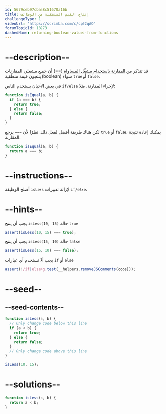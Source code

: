 ```yaml
---
id: 5679ceb97cbaa8c51670a16b
title: إنتاج القيم المنطقية من الوظائف
challengeType: 1
videoUrl: 'https://scrimba.com/c/cp62qAQ'
forumTopicId: 18273
dashedName: returning-boolean-values-from-functions
---
```


# --description--

قد تتذكر من <a href="/learn/javascript-algorithms-and-data-structures/basic-javascript/comparison-with-the-equality-operator" target="_blank" rel="noopener noreferrer nofollow">المقارنة باستخدام مشغِّل المساواة (==)</a> أن جميع مشغلي المقارنات ينتجون قيمة منطقية (boolean) سواء `true` أو `false`.

في بعض الأحيان يستخدم الناس `if/else` لإجراء المقارنة، مثلا:

```js
function isEqual(a, b) {
  if (a === b) {
    return true;
  } else {
    return false;
  }
}
```

لكن هناك طريقة أفضل لفعل ذلك. نظرًا لأن `===` يرجع `true` أو `false`، يمكنك إعادة نتيجة المقارنة:

```js
function isEqual(a, b) {
  return a === b;
}
```

# --instructions--

أصلح الوظيفة `isLess` لإزالة تعبيرات `if/else`.

# --hints--

يجب أن ينتج `isLess(10, 15)` حالة `true`

```js
assert(isLess(10, 15) === true);
```

يجب أن ينتج `isLess(15, 10)` حالة `false`

```js
assert(isLess(15, 10) === false);
```

يجب ألا تستخدم أي عبارات `if` أو `else`

```js
assert(!/if|else/g.test(__helpers.removeJSComments(code)));
```

# --seed--

## --seed-contents--

```js
function isLess(a, b) {
  // Only change code below this line
  if (a < b) {
    return true;
  } else {
    return false;
  }
  // Only change code above this line
}

isLess(10, 15);
```

# --solutions--

```js
function isLess(a, b) {
  return a < b;
}
```
